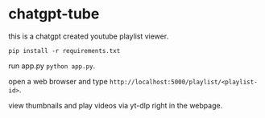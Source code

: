 # chatgpt-tube

this is a chatgpt created youtube playlist viewer.

```pip install -r requirements.txt```

run app.py ```python app.py```.

open a web browser and type ```http://localhost:5000/playlist/<playlist-id>```.

view thumbnails and play videos via yt-dlp right in the webpage.

